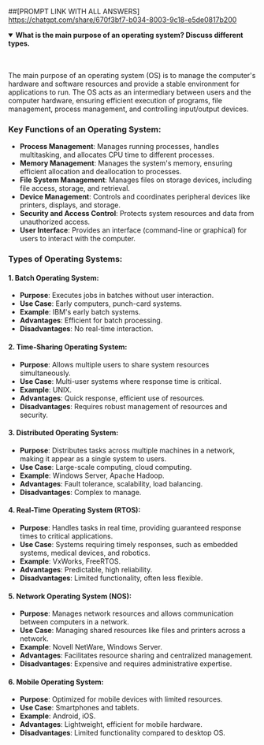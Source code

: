  ##[PROMPT LINK WITH ALL ANSWERS] https://chatgpt.com/share/670f3bf7-b034-8003-9c18-e5de0817b200


<details open>
<summary><strong>What is the main purpose of an operating system? Discuss different types.</strong></summary>
<br><br>
  

The main purpose of an operating system (OS) is to manage the computer's hardware and software resources and provide a stable environment for applications to run. The OS acts as an intermediary between users and the computer hardware, ensuring efficient execution of programs, file management, process management, and controlling input/output devices.

### Key Functions of an Operating System:
- **Process Management**: Manages running processes, handles multitasking, and allocates CPU time to different processes.
- **Memory Management**: Manages the system's memory, ensuring efficient allocation and deallocation to processes.
- **File System Management**: Manages files on storage devices, including file access, storage, and retrieval.
- **Device Management**: Controls and coordinates peripheral devices like printers, displays, and storage.
- **Security and Access Control**: Protects system resources and data from unauthorized access.
- **User Interface**: Provides an interface (command-line or graphical) for users to interact with the computer.

### Types of Operating Systems:

#### 1. Batch Operating System:
- **Purpose**: Executes jobs in batches without user interaction.
- **Use Case**: Early computers, punch-card systems.
- **Example**: IBM's early batch systems.
- **Advantages**: Efficient for batch processing.
- **Disadvantages**: No real-time interaction.

#### 2. Time-Sharing Operating System:
- **Purpose**: Allows multiple users to share system resources simultaneously.
- **Use Case**: Multi-user systems where response time is critical.
- **Example**: UNIX.
- **Advantages**: Quick response, efficient use of resources.
- **Disadvantages**: Requires robust management of resources and security.

#### 3. Distributed Operating System:
- **Purpose**: Distributes tasks across multiple machines in a network, making it appear as a single system to users.
- **Use Case**: Large-scale computing, cloud computing.
- **Example**: Windows Server, Apache Hadoop.
- **Advantages**: Fault tolerance, scalability, load balancing.
- **Disadvantages**: Complex to manage.

#### 4. Real-Time Operating System (RTOS):
- **Purpose**: Handles tasks in real time, providing guaranteed response times to critical applications.
- **Use Case**: Systems requiring timely responses, such as embedded systems, medical devices, and robotics.
- **Example**: VxWorks, FreeRTOS.
- **Advantages**: Predictable, high reliability.
- **Disadvantages**: Limited functionality, often less flexible.

#### 5. Network Operating System (NOS):
- **Purpose**: Manages network resources and allows communication between computers in a network.
- **Use Case**: Managing shared resources like files and printers across a network.
- **Example**: Novell NetWare, Windows Server.
- **Advantages**: Facilitates resource sharing and centralized management.
- **Disadvantages**: Expensive and requires administrative expertise.

#### 6. Mobile Operating System:
- **Purpose**: Optimized for mobile devices with limited resources.
- **Use Case**: Smartphones and tablets.
- **Example**: Android, iOS.
- **Advantages**: Lightweight, efficient for mobile hardware.
- **Disadvantages**: Limited functionality compared to desktop OS.

</details>

